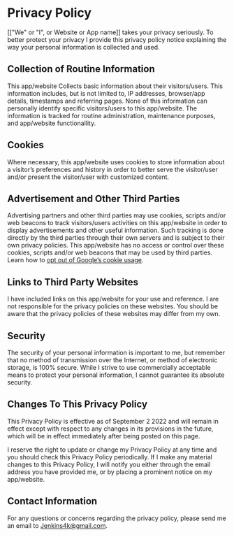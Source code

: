 # Privacy Policy

[["We" or "I", or Website or App name]] takes your privacy seriously. To better protect your privacy I provide this privacy policy notice explaining the way your personal information is collected and used.


## Collection of Routine Information

This app/website Collects basic information about their visitors/users. This information includes, but is not limited to, IP addresses, browser/app details, timestamps and referring pages. None of this information can personally identify specific visitors/users to this app/website. The information is tracked for routine administration, maintenance purposes, and app/website functionallity.


## Cookies

Where necessary, this app/website uses cookies to store information about a visitor’s preferences and history in order to better serve the visitor/user and/or present the visitor/user with customized content.


## Advertisement and Other Third Parties

Advertising partners and other third parties may use cookies, scripts and/or web beacons to track visitors/users activities on this app/website in order to display advertisements and other useful information. Such tracking is done directly by the third parties through their own servers and is subject to their own privacy policies. This app/website has no access or control over these cookies, scripts and/or web beacons that may be used by third parties. Learn how to [opt out of Google’s cookie usage](http://www.google.com/privacy_ads.html).


## Links to Third Party Websites

I have included links on this app/website for your use and reference. I are not responsible for the privacy policies on these websites. You should be aware that the privacy policies of these websites may differ from my own.


## Security

The security of your personal information is important to me, but remember that no method of transmission over the Internet, or method of electronic storage, is 100% secure. While I strive to use commercially acceptable means to protect your personal information, I cannot guarantee its absolute security.


## Changes To This Privacy Policy

This Privacy Policy is effective as of September 2 2022 and will remain in effect except with respect to any changes in its provisions in the future, which will be in effect immediately after being posted on this page.

I reserve the right to update or change my Privacy Policy at any time and you should check this Privacy Policy periodically. If I make any material changes to this Privacy Policy, I will notify you either through the email address you have provided me, or by placing a prominent notice on my app/website.


## Contact Information

For any questions or concerns regarding the privacy policy, please send me an email to Jenkins4k@gmail.com.

